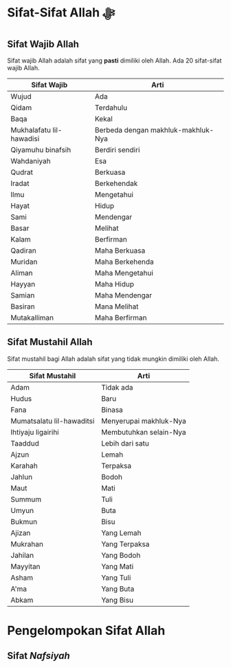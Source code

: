# Sifat-Sifat Allah ﷻ

## Sifat Wajib Allah

Sifat wajib Allah adalah sifat yang **pasti** dimiliki oleh Allah. Ada 20 sifat-sifat wajib Allah.

| Sifat Wajib              | Arti                               |
| ------------------------ | ---------------------------------- |
| Wujud                    | Ada                                |
| Qidam                    | Terdahulu                          |
| Baqa                     | Kekal                              |
| Mukhalafatu lil-hawadisi | Berbeda dengan makhluk-makhluk-Nya |
| Qiyamuhu binafsih        | Berdiri sendiri                    |
| Wahdaniyah               | Esa                                |
| Qudrat                   | Berkuasa                           |
| Iradat                   | Berkehendak                        |
| Ilmu                     | Mengetahui                         |
| Hayat                    | Hidup                              |
| Sami                     | Mendengar                          |
| Basar                    | Melihat                            |
| Kalam                    | Berfirman                          |
| Qadiran                  | Maha Berkuasa                      |
| Muridan                  | Maha Berkehenda                    |
| Aliman                   | Maha Mengetahui                    |
| Hayyan                   | Maha Hidup                         |
| Samian                   | Maha Mendengar                     |
| Basiran                  | Mana Melihat                       |
| Mutakalliman             | Maha Berfirman                     |

## Sifat Mustahil Allah

Sifat mustahil bagi Allah adalah sifat yang tidak mungkin dimiliki oleh Allah.

| Sifat Mustahil            | Arti                   |
| ------------------------- | ---------------------- |
| Adam                      | Tidak ada              |
| Hudus                     | Baru                   |
| Fana                      | Binasa                 |
| Mumatsalatu lil-hawaditsi | Menyerupai makhluk-Nya |
| Ihtiyaju ligairihi        | Membutuhkan selain-Nya |
| Taaddud                   | Lebih dari satu        |
| Ajzun                     | Lemah                  |
| Karahah                   | Terpaksa               |
| Jahlun                    | Bodoh                  |
| Maut                      | Mati                   |
| Summum                    | Tuli                   |
| Umyun                     | Buta                   |
| Bukmun                    | Bisu                   |
| Ajizan                    | Yang Lemah             |
| Mukrahan                  | Yang Terpaksa          |
| Jahilan                   | Yang Bodoh             |
| Mayyitan                  | Yang Mati              |
| Asham                     | Yang Tuli              |
| A'ma                      | Yang Buta              |
| Abkam                     | Yang Bisu              |

# Pengelompokan Sifat Allah

## Sifat *Nafsiyah*

